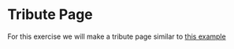 # Tribute Page

For this exercise we will make a tribute page similar to [this example](https://digitalcareerinstitute.github.io/UIB-box-model-tribute-page/)
